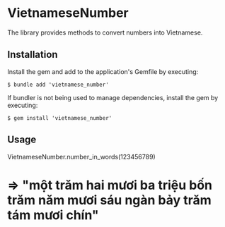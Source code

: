 # VietnameseNumber

The library provides methods to convert numbers into Vietnamese.

## Installation

Install the gem and add to the application's Gemfile by executing:

    $ bundle add 'vietnamese_number'

If bundler is not being used to manage dependencies, install the gem by executing:

    $ gem install 'vietnamese_number'

## Usage

VietnameseNumber.number_in_words(123456789)
# => "một trăm hai mươi ba triệu bốn trăm năm mươi sáu ngàn bảy trăm tám mươi chín"

